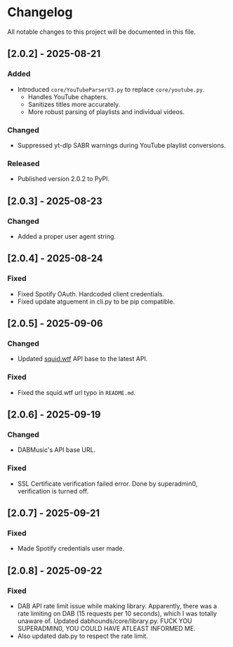 # Changelog

All notable changes to this project will be documented in this file.

## [2.0.2] - 2025-08-21
### Added
- Introduced `core/YouTubeParserV3.py` to replace `core/youtube.py`.  
  - Handles YouTube chapters.  
  - Sanitizes titles more accurately.  
  - More robust parsing of playlists and individual videos.

### Changed
- Suppressed yt-dlp SABR warnings during YouTube playlist conversions.

### Released
- Published version 2.0.2 to PyPI.

## [2.0.3] - 2025-08-23
### Changed
-  Added a proper user agent string. 

## [2.0.4] - 2025-08-24
### Fixed
-  Fixed Spotify OAuth. Hardcoded client credentials.
-  Fixed update atguement in cli.py to be pip compatible.

## [2.0.5] - 2025-09-06
### Changed
- Updated [squid.wtf](https://qobuz.squid.wtf) API base to the latest API.

### Fixed
- Fixed the squid.wtf url typo in `README.md`.

## [2.0.6] - 2025-09-19
### Changed
- DABMusic's API base URL.
### Fixed
- SSL Certificate verification failed error. Done by superadmin0, verification is turned off.

## [2.0.7] - 2025-09-21
### Fixed
- Made Spotify credentials user made.

## [2.0.8] - 2025-09-22
### Fixed
- DAB API rate limit issue while making library. Apparently, there was a rate limiting on DAB (15 requests per 10 seconds), which I was totally unaware of. Updated dabhounds/core/library.py. FUCK YOU SUPERADMIN0, YOU COULD HAVE ATLEAST INFORMED ME.
- Also updated dab.py to respect the rate limit.
